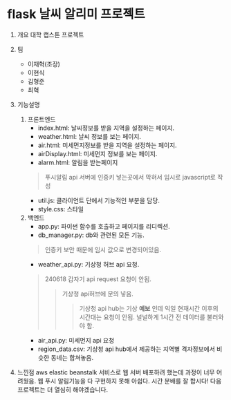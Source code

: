 # flask 날씨 알리미 프로젝트


1. 개요
대학 캡스톤 프로젝트

2. 팀
    * 이재혁(조장)
    * 이현식
    * 김형준
    * 최혁

3. 기능설명
    1. 프론트엔드
        * index.html: 날씨정보를 받을 지역을 설정하는 페이지.
        * weather.html: 날씨 정보를 보는 페이지.
        * air.html: 미세먼지정보를 받을 지역을 설정하는 페이지.
        * airDisplay.html: 미세먼지 정보를 보는 페이지.
        * alarm.html: 알림을 받는페이지
        > 푸시알림 api 서버에 인증키 넣는곳에서 막혀서 임시로 javascript로 작성
        * util.js: 클라이언트 단에서 기능적인 부분을 담당.
        * style.css: 스타일
    2. 백엔드
        * app.py: 파이썬 함수를 호출하고 페이지를 리디렉션.
        * db_manager.py: db와 관련된 모든 기능.
        > 인증키 보안 때문에 임시 값으로 변경되어있음.
        * weather_api.py: 기상청 허브 api 요청.
        > 240618 갑자기 api request 요청이 안됨.
        >> 기상청 api허브에 문의 넣음.
        >>> 기상청 api hub는 기상 **예보** 인데 익일 현재시간 이후의 시간대는 요청이 안됨. 널널하게 1시간 전 데이터를 불러와야 함.
        * air_api.py: 미세먼지 api 요청
        * region_data.csv: 기상청 api hub에서 제공하는 지역별 격자정보에서 비슷한 동네는 합쳐놓음.

4. 느낀점
aws elastic beanstalk 서비스로 웹 서버 배포하려 했는데 과정이 너무 어려웠음.
웹 푸시 알림기능을 다 구현하지 못해 아쉽다. 시간 분배를 잘 합시다!
다음 프로젝트는 더 열심히 해야겠습니다.
